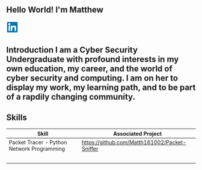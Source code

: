 ## Hello World! I'm Matthew
<a href="https://www.linkedin.com/in/matthew-howard-72b3552b3/"><img src="https://github.com/Matth161002/Matth161002/blob/308731b4a1742c861bf352758a0ddc9cbd3d7087/linkedin.png" /></a>
                                                                                                                            
## Introduction                                                                                                             I am a Cyber Security Undergraduate with profound interests in my own education, my career, and the world of cyber security and computing. I am on her to display my work, my learning path, and to be part of a rapdily changing community.                                                   
## Skills


| Skill                                         | Associated Project         |
|-----------------------------------------------|----------------------------|
|Packet Tracer - Python Network Programming |https://github.com/Matth161002/Packet-Sniffer |
|  | |
|          | |
|      | |
|                | |
|  | |
